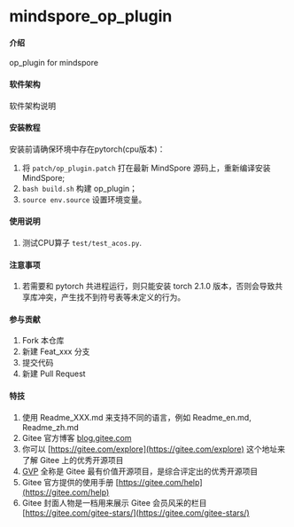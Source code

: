 # mindspore_op_plugin

#### 介绍
op_plugin for mindspore

#### 软件架构
软件架构说明


#### 安装教程
安装前请确保环境中存在pytorch(cpu版本)：
1.  将 `patch/op_plugin.patch` 打在最新 MindSpore 源码上，重新编译安装MindSpore;
2.  `bash build.sh` 构建 op_plugin；
3.  `source env.source` 设置环境变量。

#### 使用说明

1.  测试CPU算子 `test/test_acos.py`.

#### 注意事项

1.  若需要和 pytorch 共进程运行，则只能安装 torch 2.1.0 版本，否则会导致共享库冲突，产生找不到符号表等未定义的行为。

#### 参与贡献

1.  Fork 本仓库
2.  新建 Feat_xxx 分支
3.  提交代码
4.  新建 Pull Request


#### 特技

1.  使用 Readme\_XXX.md 来支持不同的语言，例如 Readme\_en.md, Readme\_zh.md
2.  Gitee 官方博客 [blog.gitee.com](https://blog.gitee.com)
3.  你可以 [https://gitee.com/explore](https://gitee.com/explore) 这个地址来了解 Gitee 上的优秀开源项目
4.  [GVP](https://gitee.com/gvp) 全称是 Gitee 最有价值开源项目，是综合评定出的优秀开源项目
5.  Gitee 官方提供的使用手册 [https://gitee.com/help](https://gitee.com/help)
6.  Gitee 封面人物是一档用来展示 Gitee 会员风采的栏目 [https://gitee.com/gitee-stars/](https://gitee.com/gitee-stars/)

